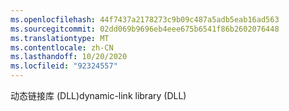 ```yaml
---
ms.openlocfilehash: 44f7437a2178273c9b09c487a5adb5eab16ad563
ms.sourcegitcommit: 02dd069b9696eb4eee675b6541f86b2602076448
ms.translationtype: MT
ms.contentlocale: zh-CN
ms.lasthandoff: 10/20/2020
ms.locfileid: "92324557"
---
```

<span data-ttu-id="427e0-101">动态链接库 (DLL)</span><span class="sxs-lookup"><span data-stu-id="427e0-101">dynamic-link library (DLL)</span></span>